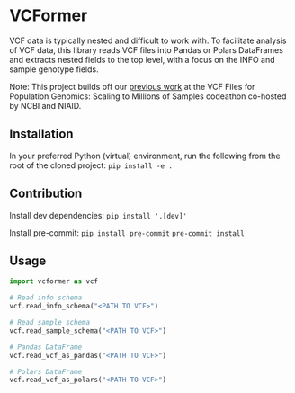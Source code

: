 # VCFormer

VCF data is typically nested and difficult to work with. To facilitate analysis of VCF data, this library reads VCF files into Pandas or Polars DataFrames and extracts nested fields to the top level, with a focus on the INFO and sample genotype fields.

Note: This project builds off our [previous work](https://github.com/NCBI-Codeathons/vcf-4-population-genomics-team-abdennur) at the VCF Files for Population Genomics: Scaling to Millions of Samples codeathon co-hosted by NCBI and NIAID.


## Installation
In your preferred Python (virtual) environment, run the following from the root of the cloned project: `pip install -e .`

## Contribution
Install dev dependencies:
`pip install '.[dev]'`

Install pre-commit:
`pip install pre-commit`
`pre-commit install`

## Usage
```python
import vcformer as vcf

# Read info schema
vcf.read_info_schema("<PATH TO VCF>")

# Read sample schema
vcf.read_sample_schema("<PATH TO VCF>")

# Pandas DataFrame
vcf.read_vcf_as_pandas("<PATH TO VCF>")

# Polars DataFrame
vcf.read_vcf_as_polars("<PATH TO VCF>")
```
